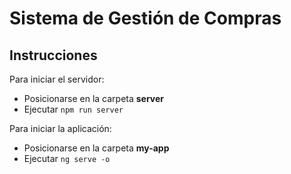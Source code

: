 # Sistema de Gestión de Compras

## Instrucciones

Para iniciar el servidor:

- Posicionarse en la carpeta **server**
- Ejecutar `npm run server`

Para iniciar la aplicación:

- Posicionarse en la carpeta **my-app**
- Ejecutar `ng serve -o`
